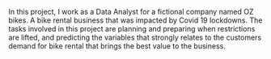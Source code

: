 In this project, I work as a Data Analyst for a fictional company named OZ bikes. A bike rental business that was impacted by Covid 19 lockdowns. The tasks involved in this project are planning and preparing when restrictions are lifted, and predicting the variables that strongly relates to the customers demand for bike rental that brings the best value to the business.
